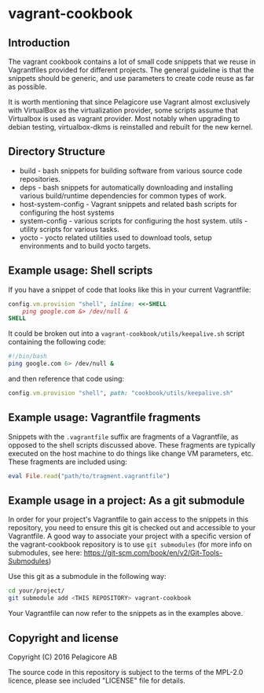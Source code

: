 vagrant-cookbook
================

Introduction
------------
The vagrant cookbook contains a lot of small code snippets that we reuse in
Vagrantfiles provided for different projects. The general guideline is that the
snippets should be generic, and use parameters to create code reuse as far as
possible.

It is worth mentioning that since Pelagicore use Vagrant almost exclusively with
VirtualBox as the virtualization provider, some scripts assume that Virtualbox
is used as vagrant provider. Most notably when upgrading to debian testing,
virtualbox-dkms is reinstalled and rebuilt for the new kernel.

Directory Structure
-------------------
* build - bash snippets for building software from various source code
repositories.
* deps - bash snippets for automatically downloading and installing various
build/runtime dependencies for common types of work.
* host-system-config - Vagrant snippets and related bash scripts for configuring
the host systems
* system-config - various scripts for configuring the host system.
utils - utility scripts for various tasks.
* yocto - yocto related utilities used to download tools, setup environments and
to build yocto targets.


Example usage: Shell scripts
----------------------------
If you have a snippet of code that looks like this in your current Vagrantfile:

```ruby
config.vm.provision "shell", inline: <<-SHELL
    ping google.com &> /dev/null &
SHELL
```

It could be broken out into a `vagrant-cookbook/utils/keepalive.sh` script
containing the following code:

```bash
#!/bin/bash
ping google.com 6> /dev/null &
```

and then reference that code using:

```ruby
config.vm.provision "shell", path: "cookbook/utils/keepalive.sh"
```

Example usage: Vagrantfile fragments
------------------------------------
Snippets with the `.vagrantfile` suffix are fragments of a Vagrantfile, as
opposed to the shell scripts discussed above. These fragments are typically
executed on the host machine to do things like change VM parameters, etc. These
fragments are included using:

```ruby
eval File.read("path/to/tragment.vagrantfile")
```

Example usage in a project: As a git submodule
----------------------------------------------
In order for your project's Vagrantfile to gain access to the snippets in this
repository, you need to ensure this git is checked out and accessible to your
Vagrantfile. A good way to associate your project with a specific version of
the vagrant-cookbook repository is to use `git submodules` (for more info on
submodules, see here: https://git-scm.com/book/en/v2/Git-Tools-Submodules)

Use this git as a submodule in the following way:
```bash
cd your/project/
git submodule add <THIS REPOSITORY> vagrant-cookbook
```

Your Vagrantfile can now refer to the snippets as in the examples above.

Copyright and license
---------------------
Copyright (C) 2016 Pelagicore AB

The source code in this repository is subject to the terms of the MPL-2.0 licence, please see included "LICENSE" file for details.

